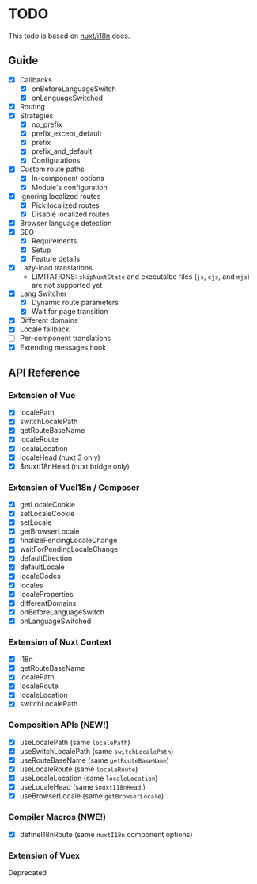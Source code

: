 # TODO

This todo is based on [nuxt/i18n](https://i18n.nuxtjs.org/) docs.

## Guide

- [x] Callbacks
  - [x] onBeforeLanguageSwitch
  - [x] onLanguageSwitched
- [x] Routing
- [x] Strategies
  - [x] no_prefix
  - [x] prefix_except_default
  - [x] prefix
  - [x] prefix_and_default
  - [x] Configurations
- [x] Custom route paths
  - [x] In-component options
  - [x] Module's configuration
- [x] Ignoring localized routes
  - [x] Pick localized routes
  - [x] Disable localized routes
- [x] Browser language detection
- [x] SEO
  - [x] Requirements
  - [x] Setup
  - [x] Feature details
- [x] Lazy-load translations
  - LIMITATIONS: `skipNuxtState` and executalbe files (`js`, `cjs`, and `mjs`) are not supported yet
- [x] Lang Switcher
  - [x] Dynamic route parameters
  - [x] Wait for page transition
- [x] Different domains
- [x] Locale fallback
- [ ] Per-component translations
- [x] Extending messages hook

## API Reference

### Extension of Vue

- [x] localePath
- [x] switchLocalePath
- [x] getRouteBaseName
- [x] localeRoute
- [x] localeLocation
- [x] localeHead (nuxt 3 only)
- [x] $nuxtI18nHead (nuxt bridge only)

### Extension of VueI18n / Composer

- [x] getLocaleCookie
- [x] setLocaleCookie
- [x] setLocale
- [x] getBrowserLocale
- [x] finalizePendingLocaleChange
- [x] waitForPendingLocaleChange
- [x] defaultDirection
- [x] defaultLocale
- [x] localeCodes
- [x] locales
- [x] localeProperties
- [x] differentDomains
- [x] onBeforeLanguageSwitch
- [x] onLanguageSwitched

### Extension of Nuxt Context

- [x] i18n
- [x] getRouteBaseName
- [x] localePath
- [x] localeRoute
- [x] localeLocation
- [x] switchLocalePath

### Composition APIs (NEW!)

- [x] useLocalePath (same `localePath`)
- [x] useSwitchLocalePath (same `switchLocalePath`)
- [x] useRouteBaseName (same `getRouteBaseName`)
- [x] useLocaleRoute (same `localeRoute`)
- [x] useLocaleLocation (same `localeLocation`)
- [x] useLocaleHead (same `$nuxtI18nHead` )
- [x] useBrowserLocale (same `getBrowserLocale`)

### Compiler Macros (NWE!)

- [x] defineI18nRoute (same `nuxtI18n` component options)

### Extension of Vuex

Deprecated

